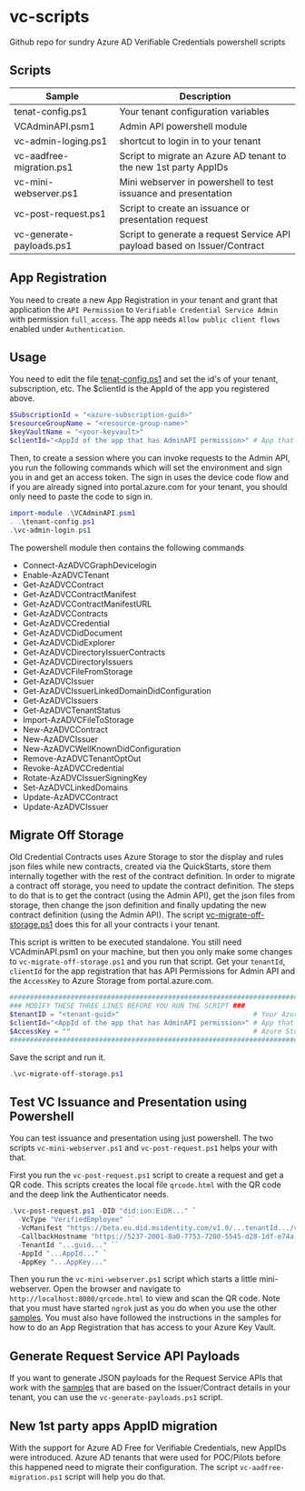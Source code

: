# vc-scripts
Github repo for sundry Azure AD Verifiable Credentials powershell scripts

## Scripts

| Sample | Description |
|------|--------|
| tenat-config.ps1 | Your tenant configuration variables |
| VCAdminAPI.psm1 | Admin API powershell module |
| vc-admin-loging.ps1 | shortcut to login in to your tenant |
| vc-aadfree-migration.ps1 | Script to migrate an Azure AD tenant to the new 1st party AppIDs |
| vc-mini-webserver.ps1 | Mini webserver in powershell to test issuance and presentation |
| vc-post-request.ps1 | Script to create an issuance or presentation request |
| vc-generate-payloads.ps1 | Script to generate a request Service API payload based on Issuer/Contract |

## App Registration
You need to create a new App Registration in your tenant and grant that application the `API Permission` to `Verifiable Credential Service Admin` with permission `full_access`. The app needs `Allow public client flows` enabled under `Authentication`.

## Usage
You need to edit the file [tenat-config.ps1](tenat-config.ps1) and set the id's of your tenant, subscription, etc. The $clientId is the AppId of the app you registered above.

```powershell
$SubscriptionId = "<azure-subscription-guid>"
$resourceGroupName = "<resource-group-name>"
$keyVaultName = "<your-keyvault>"
$clientId="<AppId of the app that has AdminAPI permission>" # App that has API Permission to AdminAPI (scope below)
```

Then, to create a session where you can invoke requests to the Admin API, you run the following commands which will set the environment and sign you in and get an access token. The sign in uses the device code flow and if you are already signed into portal.azure.com for your tenant, you should only need to paste the code to sign in.

```powershell
import-module .\VCAdminAPI.psm1
. .\tenant-config.ps1
.\vc-admin-login.ps1
``` 

The powershell module then contains the following commands

- Connect-AzADVCGraphDevicelogin
- Enable-AzADVCTenant
- Get-AzADVCContract
- Get-AzADVCContractManifest
- Get-AzADVCContractManifestURL
- Get-AzADVCContracts
- Get-AzADVCCredential
- Get-AzADVCDidDocument
- Get-AzADVCDidExplorer
- Get-AzADVCDirectoryIssuerContracts
- Get-AzADVCDirectoryIssuers
- Get-AzADVCFileFromStorage
- Get-AzADVCIssuer
- Get-AzADVCIssuerLinkedDomainDidConfiguration
- Get-AzADVCIssuers
- Get-AzADVCTenantStatus
- Import-AzADVCFileToStorage
- New-AzADVCContract
- New-AzADVCIssuer
- New-AzADVCWellKnownDidConfiguration
- Remove-AzADVCTenantOptOut
- Revoke-AzADVCCredential
- Rotate-AzADVCIssuerSigningKey
- Set-AzADVCLinkedDomains
- Update-AzADVCContract
- Update-AzADVCIssuer

## Migrate Off Storage
Old Credential Contracts uses Azure Storage to stor the display and rules json files while new contracts, created via the QuickStarts, store them internally together with the rest of the contract definition. In order to migrate a contract off storage, you need to update the contract definition. The steps to do that is to get the contract (using the Admin API), get the json files from storage, then change the json definition and finally updating the new contract definition (using the Admin API). The script [vc-migrate-off-storage.ps1](vc-migrate-off-storage.ps1) does this for all your contracts i  your tenant. 

This script is written to be executed standalone. You still need VCAdminAPI.psm1 on your machine, but then you only make some changes to `vc-migrate-off-storage.ps1` and you run that script. Get your `tenantId`, `clientId` for the app registration that has API Permissions for Admin API and the `AccessKey` to Azure Storage from portal.azure.com. 

```Powershell
###############################################################################################################
### MODIFY THESE THREE LINES BEFORE YOU RUN THE SCRIPT ###
$tenantID = "<tenant-guid>"                                 # Your Azure AD tenant id
$clientId="<AppId of the app that has AdminAPI permission>" # App that has API Permission to AdminAPI
$AccessKey = ""                                             # Azure Storage Access Keys - get this from portal
###############################################################################################################
```

Save the script and run it.

```powershell
.\vc-migrate-off-storage.ps1
```

## Test VC Issuance and Presentation using Powershell
You can test issuance and presentation using just powershell. The two scripts `vc-mini-webserver.ps1` and `vc-post-request.ps1` helps your with that. 

First you run the `vc-post-request.ps1` script to create a request and get a QR code. This scripts creates the local file `qrcode.html` with the QR code and the deep link the Authenticator needs.

```powershell
.\vc-post-request.ps1 -DID "did:ion:EiDR..." `
  -VcType "VerifiedEmployee" ``
  -VcManifest "https://beta.eu.did.msidentity.com/v1.0/...tenantId.../verifiableCredential/contracts/Verified%20employee%201" `
  -CallbackHostname "https://5237-2001-8a0-7753-7200-5545-d28-1df-e74a.ngrok.io" `
  -TenantId "...guid..." ``
  -AppId "...AppId..." `
  -AppKey "...AppKey..." 
``` 
Then you run the `vc-mini-webserver.ps1` script which starts a little mini-webserver. Open the browser and navigate to `http://localhost:8080/qrcode.html` to view and scan the QR code. Note that you must have started `ngrok` just as you do when you use the other [samples](https://github.com/Azure-Samples/active-directory-verifiable-credentials). You must also have followed the instructions in the samples for how to do an App Registration that has access to your Azure Key Vault.

## Generate Request Service API Payloads
If you want to generate JSON payloads for the Request Service APIs that work with the [samples](https://github.com/Azure-Samples/active-directory-verifiable-credentials) that are based on the Issuer/Contract details in your tenant, you can use the `vc-generate-payloads.ps1` script.

## New 1st party apps AppID migration
With the support for Azure AD Free for Verifiable Credentials, new AppIDs were introduced. Azure AD tenants that were used for POC/Pilots before this happened need to migrate their configuration. The script `vc-aadfree-migration.ps1` script will help you do that.